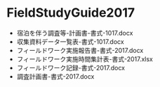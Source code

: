 # FieldStudyGuide2017

* 宿泊を伴う調査等-計画書-書式-1017.docx
* 収集資料データ一覧表-書式-1017.docx
* フィールドワーク実施報告書-書式-2017.docx
* フィールドワーク実施時間集計表-書式-2017.xlsx
* フィールドワーク記録-書式-2017.docx
* 調査計画書-書式-2017.docx
